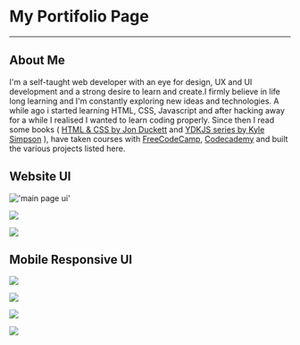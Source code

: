 # My Portifolio Page
---

## About Me
I'm a self-taught web developer with an eye for design, UX and UI development and a strong desire to learn and create.I firmly believe in life long learning and I'm constantly exploring new ideas and technologies. A while ago i started learning HTML, CSS, Javascript and after hacking away for a while I realised I wanted to learn coding properly. Since then I read some books ( <a target="_blank" href="http://www.htmlandcssbook.com/" title="http://www.htmlandcssbook.com/">HTML & CSS by Jon Duckett</a> and <a href="https://github.com/getify/You-Dont-Know-JS" target="_blank" title="https://github.com/getify/You-Dont-Know-JS">YDKJS series by Kyle Simpson</a> ), have taken courses with <a href="http://www.freecodecamp.com" target="_blank" title="http://www.freecodecamp.com">FreeCodeCamp</a>, <a href="https://www.codecademy.com/" target="_blank" title="https://www.codecademy.com/" >Codecademy</a> and built the various projects listed here.

## Website UI
!['main page ui'](https://res.cloudinary.com/vinaypuppal/image/upload/v1467928242/fcc/updated-ui.png)

![](https://res.cloudinary.com/vinaypuppal/image/upload/v1467842504/fcc/myworks-ui.png)

![](https://res.cloudinary.com/vinaypuppal/image/upload/v1467842502/fcc/contact-ui.png)

## Mobile Responsive UI
![](https://res.cloudinary.com/vinaypuppal/image/upload/c_scale,w_370/v1467842669/fcc/mobile-ui.jpg)

![](https://res.cloudinary.com/vinaypuppal/image/upload/c_scale,w_370/v1467842670/fcc/mobile-about-ui.jpg)

![](https://res.cloudinary.com/vinaypuppal/image/upload/c_scale,w_370/v1467842670/fcc/mobile-works-ui.jpg)

![](https://res.cloudinary.com/vinaypuppal/image/upload/c_scale,w_370/v1467842669/fcc/mobile-contact-ui.jpg)
